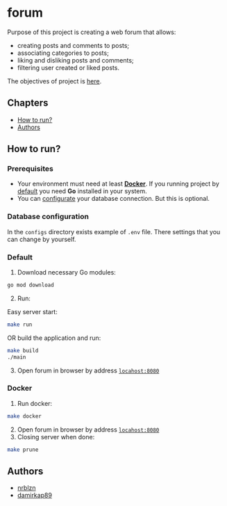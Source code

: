 # forum

Purpose of this project is creating a web forum that allows:

- creating posts and comments to posts;
- associating categories to posts;
- liking and disliking posts and comments;
- filtering user created or liked posts.

The objectives of project is [here](https://github.com/01-edu/public/tree/master/subjects/forum).

## Chapters

- [How to run?](#how-to-run)
- [Authors](#authors)

## How to run?

### Prerequisites

- Your environment must need at least [**Docker**](#docker). If you running project by [default](#default) you need **Go** installed in your system.
- You can [configurate](#database-configuration) your database connection. But this is optional.

### Database configuration

In the `configs` directory exists example of `.env` file. There settings that you can change by yourself.

### Default

1. Download necessary Go modules:
```bash
go mod download 
```

2. Run:

Easy server start:
```bash
make run
```

OR build the application and run:
```bash
make build
./main
```

3. Open forum in browser by address [`locahost:8080`](http://localhost:8080)

### Docker

1. Run docker:
```bash
make docker
```
2. Open forum in browser by address [`locahost:8080`](http://localhost:8080)
3. Closing server when done:
```bash
make prune
```

## Authors
- [nrblzn](https://github.com/RaevNur)
- [damirkap89](https://github.com/KarbozovDamir)